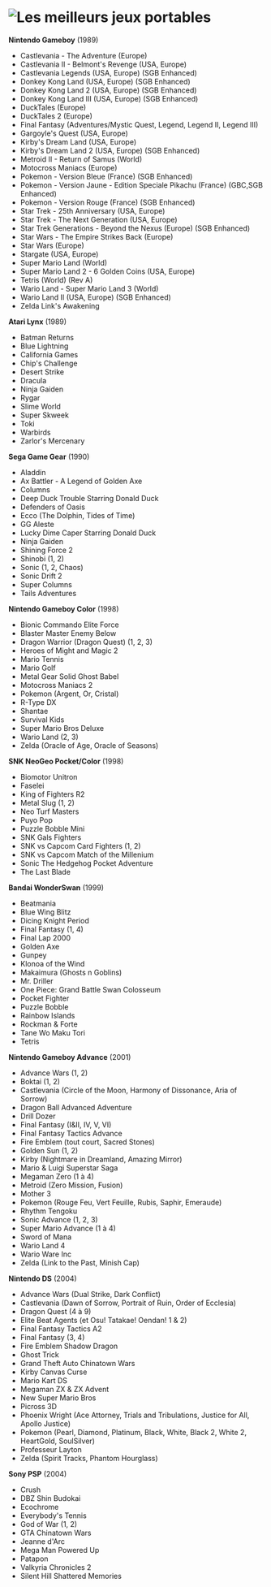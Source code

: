 # ![Les meilleurs jeux portables](images/handhelds.png)

**Nintendo Gameboy** (1989)
- Castlevania - The Adventure (Europe)
- Castlevania II - Belmont's Revenge (USA, Europe)
- Castlevania Legends (USA, Europe) (SGB Enhanced)
- Donkey Kong Land (USA, Europe) (SGB Enhanced)
- Donkey Kong Land 2 (USA, Europe) (SGB Enhanced)
- Donkey Kong Land III (USA, Europe) (SGB Enhanced)
- DuckTales (Europe)
- DuckTales 2 (Europe)
- Final Fantasy (Adventures/Mystic Quest, Legend, Legend II, Legend III)
- Gargoyle's Quest (USA, Europe)
- Kirby's Dream Land (USA, Europe)
- Kirby's Dream Land 2 (USA, Europe) (SGB Enhanced)
- Metroid II - Return of Samus (World)
- Motocross Maniacs (Europe)
- Pokemon - Version Bleue (France) (SGB Enhanced)
- Pokemon - Version Jaune - Edition Speciale Pikachu (France) (GBC,SGB Enhanced)
- Pokemon - Version Rouge (France) (SGB Enhanced)
- Star Trek - 25th Anniversary (USA, Europe)
- Star Trek - The Next Generation (USA, Europe)
- Star Trek Generations - Beyond the Nexus (Europe) (SGB Enhanced)
- Star Wars - The Empire Strikes Back (Europe)
- Star Wars (Europe)
- Stargate (USA, Europe)
- Super Mario Land (World)
- Super Mario Land 2 - 6 Golden Coins (USA, Europe)
- Tetris (World) (Rev A)
- Wario Land - Super Mario Land 3 (World)
- Wario Land II (USA, Europe) (SGB Enhanced)
- Zelda Link's Awakening

**Atari Lynx** (1989)
- Batman Returns
- Blue Lightning
- California Games
- Chip's Challenge
- Desert Strike
- Dracula
- Ninja Gaiden
- Rygar
- Slime World
- Super Skweek
- Toki
- Warbirds
- Zarlor's Mercenary

**Sega Game Gear** (1990)
- Aladdin
- Ax Battler - A Legend of Golden Axe
- Columns
- Deep Duck Trouble Starring Donald Duck
- Defenders of Oasis
- Ecco (The Dolphin, Tides of Time)
- GG Aleste
- Lucky Dime Caper Starring Donald Duck
- Ninja Gaiden
- Shining Force 2
- Shinobi (1, 2)
- Sonic (1, 2, Chaos)
- Sonic Drift 2
- Super Columns
- Tails Adventures

**Nintendo Gameboy Color** (1998)
- Bionic Commando Elite Force
- Blaster Master Enemy Below
- Dragon Warrior (Dragon Quest) (1, 2, 3)
- Heroes of Might and Magic 2
- Mario Tennis
- Mario Golf
- Metal Gear Solid Ghost Babel
- Motocross Maniacs 2
- Pokemon (Argent, Or, Cristal)
- R-Type DX
- Shantae
- Survival Kids
- Super Mario Bros Deluxe
- Wario Land (2, 3)
- Zelda (Oracle of Age, Oracle of Seasons)

**SNK NeoGeo Pocket/Color** (1998)
- Biomotor Unitron
- Faselei
- King of Fighters R2
- Metal Slug (1, 2)
- Neo Turf Masters
- Puyo Pop
- Puzzle Bobble Mini
- SNK Gals Fighters
- SNK vs Capcom Card Fighters (1, 2)
- SNK vs Capcom Match of the Millenium
- Sonic The Hedgehog Pocket Adventure
- The Last Blade

**Bandai WonderSwan** (1999)
- Beatmania
- Blue Wing Blitz
- Dicing Knight Period
- Final Fantasy (1, 4)
- Final Lap 2000
- Golden Axe
- Gunpey
- Klonoa of the Wind
- Makaimura (Ghosts n Goblins)
- Mr. Driller
- One Piece: Grand Battle Swan Colosseum
- Pocket Fighter
- Puzzle Bobble
- Rainbow Islands
- Rockman & Forte
- Tane Wo Maku Tori
- Tetris

**Nintendo Gameboy Advance** (2001)
- Advance Wars (1, 2)
- Boktai (1, 2)
- Castlevania (Circle of the Moon, Harmony of Dissonance, Aria of Sorrow)
- Dragon Ball Advanced Adventure
- Drill Dozer
- Final Fantasy (I&II, IV, V, VI)
- Final Fantasy Tactics Advance
- Fire Emblem (tout court, Sacred Stones)
- Golden Sun (1, 2)
- Kirby (Nightmare in Dreamland, Amazing Mirror)
- Mario & Luigi Superstar Saga
- Megaman Zero (1 à 4)
- Metroid (Zero Mission, Fusion)
- Mother 3
- Pokemon (Rouge Feu, Vert Feuille, Rubis, Saphir, Emeraude)
- Rhythm Tengoku
- Sonic Advance (1, 2, 3)
- Super Mario Advance (1 à 4)
- Sword of Mana
- Wario Land 4
- Wario Ware Inc
- Zelda (Link to the Past, Minish Cap)

**Nintendo DS** (2004)
- Advance Wars (Dual Strike, Dark Conflict)
- Castlevania (Dawn of Sorrow, Portrait of Ruin, Order of Ecclesia)
- Dragon Quest (4 à 9)
- Elite Beat Agents (et Osu! Tatakae! Oendan! 1 & 2)
- Final Fantasy Tactics A2
- Final Fantasy (3, 4)
- Fire Emblem Shadow Dragon
- Ghost Trick
- Grand Theft Auto Chinatown Wars
- Kirby Canvas Curse
- Mario Kart DS
- Megaman ZX & ZX Advent
- New Super Mario Bros
- Picross 3D
- Phoenix Wright (Ace Attorney, Trials and Tribulations, Justice for All, Apollo Justice)
- Pokemon (Pearl, Diamond, Platinum, Black, White, Black 2, White 2, HeartGold, SoulSilver)
- Professeur Layton
- Zelda (Spirit Tracks, Phantom Hourglass)

**Sony PSP** (2004)
- Crush
- DBZ Shin Budokai
- Ecochrome
- Everybody's Tennis
- God of War (1, 2)
- GTA Chinatown Wars
- Jeanne d'Arc
- Mega Man Powered Up
- Patapon
- Valkyria Chronicles 2
- Silent Hill Shattered Memories



